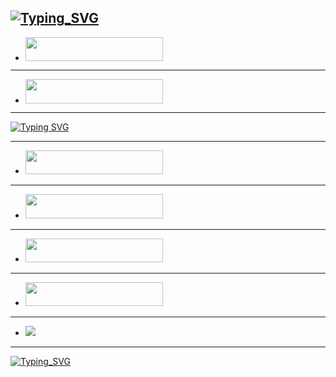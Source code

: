 [![Typing_SVG](https://readme-typing-svg.herokuapp.com?font=Rockstar-ExtraBold&size=85&pause=100000000&color=0000CC&lines=true&vCenter=true&width=1000&height=100&lines=WELCOME+PRINCE+MD)](https://git.io/typing-svg)
------------
- <a align="center"><a href="https://render.com"> <img src="https://img.shields.io/badge/FORK%20REPO-red?style=for-the-badge&logo=github" width="220" height="38.45"/></a></p>
------------
   - <a align="center"><a href="https://render.com"> <img src="https://img.shields.io/badge/GET%20SESSION-green?style=for-the-badge&logo=render" width="220" height="38.45"/></a></p>



--------------


[![Typing SVG](https://readme-typing-svg.herokuapp.com?font=Rockstar-ExtraBold&size=85&pause=100000000&color=00FF00&lines=true&vCenter=true&width=815&height=100&lines=DEPLOY-NOW)](https://git.io/typing-svg) 



--------
- <a href="https://heroku.com">
  <img src="https://img.shields.io/badge/DEPLOY%20ON%20HEROKU-430098?style=for-the-badge&logo=heroku&logoColor=white" width="220" height="38.45"/>
</a>
 

 
---------
- <a href="https://render.com">
  <img src="https://img.shields.io/badge/DEPLOY%20ON%20RENDER-0099e5?style=for-the-badge&logo=render&logoColor=white" width="220" height="38.45"/>
</a>


 
  - --------
- <a href="https://railway.com">
  <img src="https://img.shields.io/badge/DEPLOY%20ON%20RAILWAY-gold?style=for-the-badge&logo=msi&logoColor=white" width="220" height="38.45"/>
</a>





--------
- <a href="https://www.koyeb.com/">
  <img src="https://img.shields.io/badge/DEPLOY%20ON%20KOYEB-5D5FEF?style=for-the-badge&logo=koyeba&logoColor=white" width="220" height="38.45"/>
</a>


--------
- <a href="https://wa.me/254712345678">
  <img src="https://img.shields.io/badge/whatsapp-Channel-25D366?style=for-the-badge&logo=whatsapp&logoColor=white"/>
</a>


-----
[![Typing_SVG](https://readme-typing-svg.herokuapp.com?font=Rockstar-ExtraBold&size=85&pause=100000000&color=FFD700&lines=true&vCenter=true&width=1200&height=100&lines=CREATED+BY+PRINCE+TECH+TANZANIA)](https://git.io/typing-svg)
